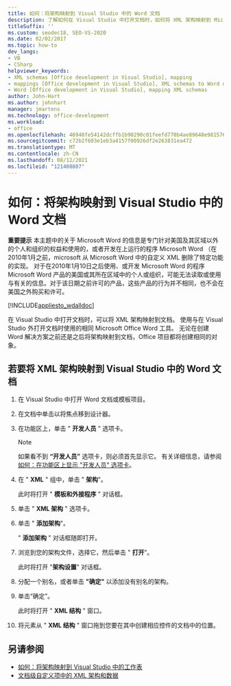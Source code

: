 ```yaml
---
title: 如何：将架构映射到 Visual Studio 中的 Word 文档
description: 了解如何在 Visual Studio 中打开文档时，如何将 XML 架构映射到 Microsoft Office Word 文档中。
titleSuffix: ''
ms.custom: seodec18, SEO-VS-2020
ms.date: 02/02/2017
ms.topic: how-to
dev_langs:
- VB
- CSharp
helpviewer_keywords:
- XML schemas [Office development in Visual Studio], mapping
- mappings [Office development in Visual Studio], XML schemas to Word documents
- Word [Office development in Visual Studio], mapping XML schemas
author: John-Hart
ms.author: johnhart
manager: jmartens
ms.technology: office-development
ms.workload:
- office
ms.openlocfilehash: 46948fe54142dcffb1b90290c01feefd770b4ae89648e98157694ccf18c3760a
ms.sourcegitcommit: c72b2f603e1eb3a4157f00926df2e263831ea472
ms.translationtype: MT
ms.contentlocale: zh-CN
ms.lasthandoff: 08/12/2021
ms.locfileid: "121408807"
---
```

# <a name="how-to-map-schemas-to-word-documents-inside-visual-studio"></a>如何：将架构映射到 Visual Studio 中的 Word 文档
  **重要提示** 本主题中的关于 Microsoft Word 的信息是专门针对美国及其区域以外的个人和组织的权益和使用的，或者开发在上运行的程序 Microsoft Word （在2010年1月之前，microsoft 从 Microsoft Word 中的自定义 XML 删除了特定功能的实现。 对于在2010年1月10日之后使用、或开发 Microsoft Word 的程序 Microsoft Word 产品的美国或其所在区域中的个人或组织，可能无法读取或使用与有关的信息。对于该日期之前许可的产品，这些产品的行为并不相同，也不会在美国之外购买和许可。

 [!INCLUDE[appliesto_wdalldoc](../vsto/includes/appliesto-wdalldoc-md.md)]

 在 Visual Studio 中打开文档时，可以将 XML 架构映射到文档。 使用与在 Visual Studio 外打开文档时使用的相同 Microsoft Office Word 工具。 无论在创建 Word 解决方案之前还是之后将架构映射到文档，Office 项目都将创建相同的对象。

## <a name="to-map-an-xml-schema-to-a-word-document-in-visual-studio"></a>若要将 XML 架构映射到 Visual Studio 中的 Word 文档

1. 在 Visual Studio 中打开 Word 文档或模板项目。

2. 在文档中单击以将焦点移到设计器。

3. 在功能区上，单击 " **开发人员** " 选项卡。

    > [!NOTE]
    > 如果看不到 **“开发人员”** 选项卡，则必须首先显示它。 有关详细信息，请参阅 [如何：在功能区上显示 "开发人员" 选项卡](../vsto/how-to-show-the-developer-tab-on-the-ribbon.md)。

4. 在 " **XML** " 组中，单击 " **架构**"。

     此时将打开 " **模板和外接程序** " 对话框。

5. 单击 " **XML 架构** " 选项卡。

6. 单击 " **添加架构**"。

     " **添加架构** " 对话框随即打开。

7. 浏览到您的架构文件，选择它，然后单击 " **打开**"。

     此时将打开 "**架构设置**" 对话框。

8. 分配一个别名，或者单击 **"确定"** 以添加没有别名的架构。

9. 单击“确定”。

     此时将打开 " **XML 结构** " 窗口。

10. 将元素从 " **XML 结构** " 窗口拖到您要在其中创建相应控件的文档中的位置。

## <a name="see-also"></a>另请参阅
- [如何：将架构映射到 Visual Studio 中的工作表](../vsto/how-to-map-schemas-to-worksheets-inside-visual-studio.md)
- [文档级自定义项中的 XML 架构和数据](../vsto/xml-schemas-and-data-in-document-level-customizations.md)
